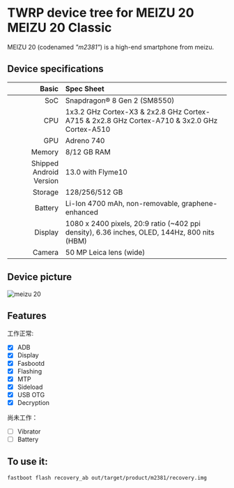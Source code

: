 # TWRP device tree for MEIZU 20 MEIZU 20 Classic

MEIZU 20 (codenamed _"m2381"_) is a high-end smartphone from meizu.

## Device specifications

Basic   | Spec Sheet
-------:|:-------------------------
SoC     | Snapdragon® 8 Gen 2 (SM8550)
CPU     | 1x3.2 GHz Cortex-X3 & 2x2.8 GHz Cortex-A715 & 2x2.8 GHz Cortex-A710 & 3x2.0 GHz Cortex-A510
GPU     | Adreno 740
Memory  | 8/12 GB RAM
Shipped Android Version | 13.0 with Flyme10
Storage | 128/256/512 GB
Battery | Li-Ion 4700 mAh, non-removable, graphene-enhanced
Display | 1080 x 2400 pixels, 20:9 ratio (~402 ppi density), 6.36 inches, OLED, 144Hz, 800 nits (HBM)
Camera  | 50 MP Leica lens (wide)

## Device picture

![meizu 20](https://phonedb.net/img/meizu_20_classic.jpg)

## Features

工作正常:

- [X] ADB
- [X] Display
- [X] Fasbootd
- [X] Flashing
- [X] MTP
- [X] Sideload
- [X] USB OTG
- [X] Decryption

尚未工作：
- [ ] Vibrator
- [ ] Battery

## To use it:

```
fastboot flash recovery_ab out/target/product/m2381/recovery.img
```
